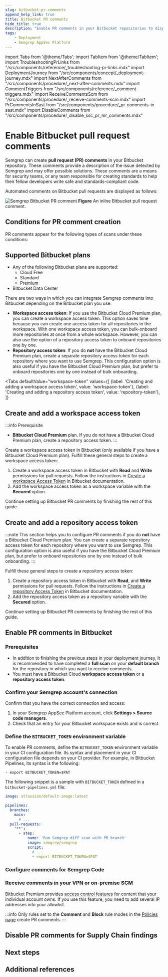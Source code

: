 ```yaml
---
slug: bitbucket-pr-comments
append_help_link: true
title: Bitbucket PR comments
hide_title: true
description: "Enable PR comments in your Bitbucket repositories to display Semgrep findings to developers."
tags:
    - Deployment
    - Semgrep AppSec Platform
---
```


<!-- vale off -->

import Tabs from '@theme/Tabs';
import TabItem from '@theme/TabItem';
import TroubleshootingPrLinks from "/src/components/reference/_troubleshooting-pr-links.mdx"
import DeploymentJourney from "/src/components/concept/_deployment-journey.mdx"
import NextAfterComments from "/src/components/procedure/_next-after-comments.mdx"
import CommentTriggers from "/src/components/reference/_comment-triggers.mdx"
import ReceiveCommentsScm from "/src/components/procedure/_receive-comments-scm.mdx"
import PrCommentsInSast from "/src/components/procedure/_pr-comments-in-sast.mdx"
import DisableComments from "/src/components/procedure/_disable_ssc_pr_mr_comments.mdx"

<!-- vale on -->

# Enable Bitbucket pull request comments

<DeploymentJourney />

Semgrep can create **pull request (PR) comments** in your Bitbucket repository. These comments provide a description of the issue detected by Semgrep and may offer possible solutions. These comments are a means for security teams, or any team responsible for creating standards to help their fellow developers write safe and standards-compliant code.

Automated comments on Bitbucket pull requests are displayed as follows:

![Semgrep Bitbucket PR comment](/img/bb-pr-comment.png#md-width)
**Figure** An inline Bitbucket pull request comment.

## Conditions for PR comment creation

PR comments appear for the following types of scans under these conditions:

<CommentTriggers />

## Supported Bitbucket plans

- Any of the following Bitbucket plans are supported:
    - Cloud Free
    - Standard
    - Premium
- Bitbucket Data Center

There are two ways in which you can integrate Semgrep comments into Bitbucket depending on the Bitbucket plan you use:

- **Workspace access token**: If you use the Bitbucket Cloud Premium plan, you can create a workspace access token. This option saves time because you can create one access token for all repositories in the workspace. With one workspace access token, you can bulk-onboard more repositories at once from a whole workspace. However, you can also use the option of a repository access token to onboard repositories one by one.
- **Repository access token**: If you do **not** have the Bitbucket Cloud Premium plan, create a separate repository access token for each repository where you want to use Semgrep. This configuration option is also useful if you have the Bitbucket Cloud Premium plan, but prefer to onboard repositories one by one instead of bulk onboarding.

<Tabs
    defaultValue="workspace-token"
    values={[
    {label: 'Creating and adding a workspace access token', value: 'workspace-token'},
    {label: 'Creating and adding a repository access token', value: 'repository-token'},
    ]}
>

<TabItem value="workspace-token">

## Create and add a workspace access token

:::info Prerequisite
- **Bitbucket Cloud Premium** plan. If you do not have a Bitbucket Cloud Premium plan, create a repository access token.
:::

Create a workspace access token in Bitbucket (only available if you have a Bitbucket Cloud Premium plan). Fulfill these general steps to create a workspace access token:

1. Create a workspace access token in Bitbucket with **Read** and **Write** permissions for pull requests. Follow the instructions in [Create a workspace Access Token](https://support.atlassian.com/bitbucket-cloud/docs/create-a-workspace-access-token/) in Bitbucket documentation.
1. Add the workspace access token as a workspace variable with the **Secured** option.

Continue setting up Bitbucket PR comments by finishing the rest of this guide.

</TabItem>

<TabItem value="repository-token">

## Create and add a repository access token

:::note
This section helps you to configure PR comments if you do **not** have a Bitbucket Cloud Premium plan. You can create a separate repository access token for each repository where you want to use Semgrep. This configuration option is also useful if you have the Bitbucket Cloud Premium plan, but prefer to onboard repositories one by one instead of bulk onboarding.
:::

Fulfill these general steps to create a repository access token:

1. Create a repository access token in Bitbucket with **Read**, and **Write** permissions for pull requests. Follow the instructions in [Create a repository Access Token](https://support.atlassian.com/bitbucket-cloud/docs/create-a-repository-access-token/) in Bitbucket documentation.
1. Add the repository access token as a repository variable with the **Secured** option.

Continue setting up Bitbucket PR comments by finishing the rest of this guide.

</TabItem>

</Tabs>

## Enable PR comments in Bitbucket

### Prerequisites

- In addition to finishing the previous steps in your deployment journey, it is recommended to have completed a **full scan** on your **default branch** for the repository in which you want to receive comments.
- You must have a Bitbucket Cloud **workspace access token** or a **repository access token**.


### Confirm your Semgrep account's connection

Confirm that you have the correct connection and access:

1. In your Semgrep AppSec Platform account, click **Settings > Source code managers**.
2. Check that an entry for your Bitbucket workspace exists and is correct.

### Define the `BITBUCKET_TOKEN` environment variable

To enable PR comments, define the `BITBUCKET_TOKEN` environment variable in your CI configuration file. Its syntax and placement in your CI configuration file depends on your CI provider. For example, in Bitbucket Pipelines, its syntax is the following:

```
- export BITBUCKET_TOKEN=$PAT
```

The following snippet is a sample with `BITBUCKET_TOKEN` defined in a `bitbucket-pipelines.yml` file:

<!--
<Tabs
    defaultValue="jenkins"
    values={[
    {label: 'Sample Jenkins snippet', value: 'jenkins'},
    {label: 'Sample Bitbucket Pipelines snippet', value: 'pipelines'},
    ]}
>

<TabItem value='jenkins'>

```javascript
pipeline {
  agent any
    environment {

      SEMGREP_APP_TOKEN = credentials('SEMGREP_APP_TOKEN')
      // Define BITBUCKET_TOKEN to receive PR comments for Bitbucket Cloud
      BITBUCKET_TOKEN = credentials('BITBUCKET_PAT')

      // ... Other configuration variables
    }
    stages {
      stage('Semgrep-Scan') {
        steps {
          sh 'pip3 install semgrep'
          sh 'semgrep ci'
      }
    }
  }
}
```
</TabItem>

<TabItem value='pipelines'>

-->
```yaml
image: atlassian/default-image:latest

pipelines:
  branches:
    main:
      # ...
  pull-requests:
    '**':
      - step:
          name: 'Run Semgrep diff scan with PR branch'
          image: semgrep/semgrep
          script:
            # ...
            - export BITBUCKET_TOKEN=$PAT
```

<!--
</TabItem>

</Tabs>
-->

### Configure comments for Semgrep Code

<PrCommentsInSast name="Bitbucket" comment_type="PR" />

### Receive comments in your VPN or on-premise SCM

Bitbucket Premium provides [<i class="fas fa-external-link fa-xs"></i> access control features](https://support.atlassian.com/bitbucket-cloud/docs/control-access-to-your-private-content/) for content that your individual account owns. If you use this feature, you need to add several IP addresses into your allowlist.

<ReceiveCommentsScm />

:::info
Only rules set to the **Comment** and **Block** rule modes in the [Policies page](https://semgrep.dev/orgs/-/policies) create PR comments.
:::

## Disable PR comments for Supply Chain findings

<DisableComments />

## Next steps

<NextAfterComments />

## Additional references

<TroubleshootingPrLinks />
